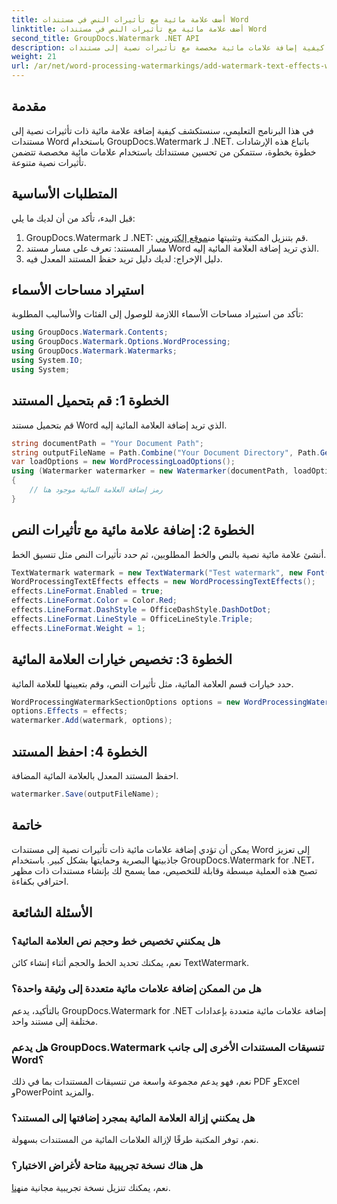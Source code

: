 ```yaml
---
title: أضف علامة مائية مع تأثيرات النص في مستندات Word
linktitle: أضف علامة مائية مع تأثيرات النص في مستندات Word
second_title: GroupDocs.Watermark .NET API
description: تعرف على كيفية إضافة علامات مائية مخصصة مع تأثيرات نصية إلى مستندات Word باستخدام GroupDocs.Watermark لـ .NET. أمان المستندات وجاذبية بصرية دون عناء.
weight: 21
url: /ar/net/word-processing-watermarkings/add-watermark-text-effects-word-docs/
---
```

## مقدمة
في هذا البرنامج التعليمي، سنستكشف كيفية إضافة علامة مائية ذات تأثيرات نصية إلى مستندات Word باستخدام GroupDocs.Watermark لـ .NET. باتباع هذه الإرشادات خطوة بخطوة، ستتمكن من تحسين مستنداتك باستخدام علامات مائية مخصصة تتضمن تأثيرات نصية متنوعة.
## المتطلبات الأساسية
قبل البدء، تأكد من أن لديك ما يلي:
1.  GroupDocs.Watermark لـ .NET: قم بتنزيل المكتبة وتثبيتها من[موقع إلكتروني](https://releases.groupdocs.com/Watermark/net/).
2. مسار المستند: تعرف على مسار مستند Word الذي تريد إضافة العلامة المائية إليه.
3. دليل الإخراج: لديك دليل تريد حفظ المستند المعدل فيه.

## استيراد مساحات الأسماء
تأكد من استيراد مساحات الأسماء اللازمة للوصول إلى الفئات والأساليب المطلوبة:
```csharp
using GroupDocs.Watermark.Contents;
using GroupDocs.Watermark.Options.WordProcessing;
using GroupDocs.Watermark.Watermarks;
using System.IO;
using System;
```
## الخطوة 1: قم بتحميل المستند
قم بتحميل مستند Word الذي تريد إضافة العلامة المائية إليه.
```csharp
string documentPath = "Your Document Path";
string outputFileName = Path.Combine("Your Document Directory", Path.GetFileName(documentPath));
var loadOptions = new WordProcessingLoadOptions();
using (Watermarker watermarker = new Watermarker(documentPath, loadOptions))
{
    // رمز إضافة العلامة المائية موجود هنا
}
```
## الخطوة 2: إضافة علامة مائية مع تأثيرات النص
أنشئ علامة مائية نصية بالنص والخط المطلوبين، ثم حدد تأثيرات النص مثل تنسيق الخط.
```csharp
TextWatermark watermark = new TextWatermark("Test watermark", new Font("Arial", 19));
WordProcessingTextEffects effects = new WordProcessingTextEffects();
effects.LineFormat.Enabled = true;
effects.LineFormat.Color = Color.Red;
effects.LineFormat.DashStyle = OfficeDashStyle.DashDotDot;
effects.LineFormat.LineStyle = OfficeLineStyle.Triple;
effects.LineFormat.Weight = 1;
```
## الخطوة 3: تخصيص خيارات العلامة المائية
حدد خيارات قسم العلامة المائية، مثل تأثيرات النص، وقم بتعيينها للعلامة المائية.
```csharp
WordProcessingWatermarkSectionOptions options = new WordProcessingWatermarkSectionOptions();
options.Effects = effects;
watermarker.Add(watermark, options);
```
## الخطوة 4: احفظ المستند
احفظ المستند المعدل بالعلامة المائية المضافة.
```csharp
watermarker.Save(outputFileName);
```

## خاتمة
يمكن أن تؤدي إضافة علامات مائية ذات تأثيرات نصية إلى مستندات Word إلى تعزيز جاذبيتها البصرية وحمايتها بشكل كبير. باستخدام GroupDocs.Watermark for .NET، تصبح هذه العملية مبسطة وقابلة للتخصيص، مما يسمح لك بإنشاء مستندات ذات مظهر احترافي بكفاءة.
## الأسئلة الشائعة
### هل يمكنني تخصيص خط وحجم نص العلامة المائية؟
نعم، يمكنك تحديد الخط والحجم أثناء إنشاء كائن TextWatermark.
### هل من الممكن إضافة علامات مائية متعددة إلى وثيقة واحدة؟
بالتأكيد، يدعم GroupDocs.Watermark for .NET إضافة علامات مائية متعددة بإعدادات مختلفة إلى مستند واحد.
### هل يدعم GroupDocs.Watermark تنسيقات المستندات الأخرى إلى جانب Word؟
نعم، فهو يدعم مجموعة واسعة من تنسيقات المستندات بما في ذلك PDF وExcel وPowerPoint والمزيد.
### هل يمكنني إزالة العلامة المائية بمجرد إضافتها إلى المستند؟
نعم، توفر المكتبة طرقًا لإزالة العلامات المائية من المستندات بسهولة.
### هل هناك نسخة تجريبية متاحة لأغراض الاختبار؟
 نعم، يمكنك تنزيل نسخة تجريبية مجانية من[هنا](https://releases.groupdocs.com/).